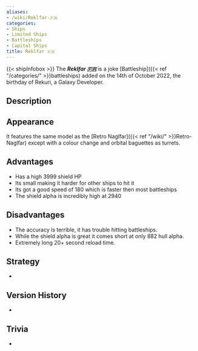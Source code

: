 ```yaml
---
aliases:
- /wiki/Reklfar-🇫🇷
categories:
- Ships
- Limited Ships
- Battleships
- Capital Ships
title: Reklfar 🇫🇷
---
```


{{< shipInfobox >}} The **_Reklfar 🇫🇷_** is a joke [Battleship]({{< ref "/categories/" >}}battleships) added on the 14th of October 2022, the birthday of Rekuri, a Galaxy Developer.

## Description

## Appearance

It features the same model as the [Retro Naglfar]({{< ref "/wiki/" >}}Retro-Naglfar) except with a colour change and orbital baguettes as turrets.

## Advantages

- Has a high 3999 shield HP
- Its small making it harder for other ships to hit it
- Its got a good speed of 180 which is faster then most battleships
- The shield alpha is incredibly high at 2940

## Disadvantages

- The accuracy is terrible, it has trouble hitting battleships.
- While the shield alpha is great it comes short at only 882 hull alpha.
- Extremely long 20+ second reload time.

## Strategy

-

## Version History 

-

## Trivia

-